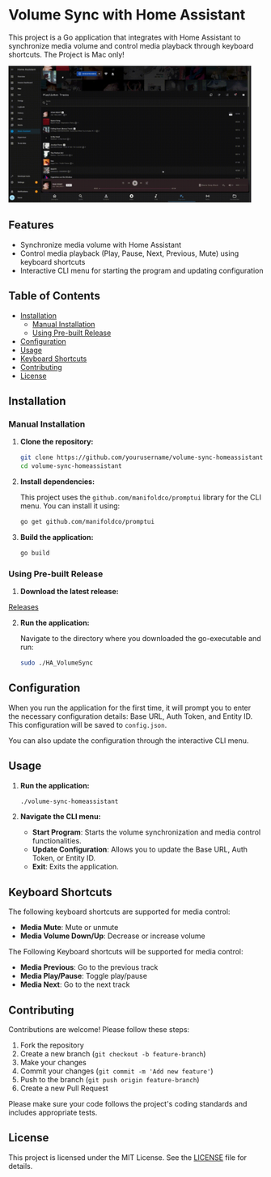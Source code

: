 # Volume Sync with Home Assistant

This project is a Go application that integrates with Home Assistant to synchronize media volume and control media playback through keyboard shortcuts.
The Project is Mac only!

<img src="https://github.com/ScriptType/HA_VolumeSync/blob/main/volumeSync.gif" alt="Demo Video" width="480" height="270">


## Features

- Synchronize media volume with Home Assistant
- Control media playback (Play, Pause, Next, Previous, Mute) using keyboard shortcuts
- Interactive CLI menu for starting the program and updating configuration

## Table of Contents

- [Installation](#installation)
  - [Manual Installation](#manual-installation)
  - [Using Pre-built Release](#using-pre-built-release)
- [Configuration](#configuration)
- [Usage](#usage)
- [Keyboard Shortcuts](#keyboard-shortcuts)
- [Contributing](#contributing)
- [License](#license)

## Installation

### Manual Installation

1. **Clone the repository:**

   ```sh
   git clone https://github.com/yourusername/volume-sync-homeassistant.git
   cd volume-sync-homeassistant
   ```

2. **Install dependencies:**

   This project uses the `github.com/manifoldco/promptui` library for the CLI menu. You can install it using:

   ```sh
   go get github.com/manifoldco/promptui
   ```

3. **Build the application:**

   ```sh
   go build
   ```

### Using Pre-built Release

1. **Download the latest release:**

[Releases](https://github.com/ScriptType/HA_VolumeSync/releases)

2. **Run the application:**

   Navigate to the directory where you downloaded the go-executable and run:

   ```sh
   sudo ./HA_VolumeSync
   ```

## Configuration

When you run the application for the first time, it will prompt you to enter the necessary configuration details: Base URL, Auth Token, and Entity ID. This configuration will be saved to `config.json`.

You can also update the configuration through the interactive CLI menu.

## Usage

1. **Run the application:**

   ```sh
   ./volume-sync-homeassistant
   ```

2. **Navigate the CLI menu:**

   - **Start Program**: Starts the volume synchronization and media control functionalities.
   - **Update Configuration**: Allows you to update the Base URL, Auth Token, or Entity ID.
   - **Exit**: Exits the application.

## Keyboard Shortcuts

The following keyboard shortcuts are supported for media control:

- **Media Mute**: Mute or unmute
- **Media Volume Down/Up**: Decrease or increase volume

The Following Keyboard shortcuts will be supported for media control:

- **Media Previous**: Go to the previous track
- **Media Play/Pause**: Toggle play/pause
- **Media Next**: Go to the next track

## Contributing

Contributions are welcome! Please follow these steps:

1. Fork the repository
2. Create a new branch (`git checkout -b feature-branch`)
3. Make your changes
4. Commit your changes (`git commit -m 'Add new feature'`)
5. Push to the branch (`git push origin feature-branch`)
6. Create a new Pull Request

Please make sure your code follows the project's coding standards and includes appropriate tests.

## License

This project is licensed under the MIT License. See the [LICENSE](LICENSE) file for details.
